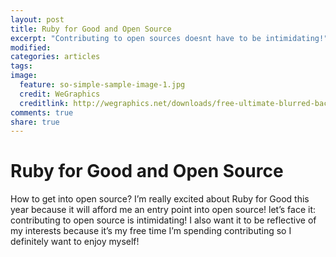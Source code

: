 ```yaml
---
layout: post
title: Ruby for Good and Open Source
excerpt: "Contributing to open sources doesnt have to be intimidating!"
modified:
categories: articles
tags:
image:
  feature: so-simple-sample-image-1.jpg
  credit: WeGraphics
  creditlink: http://wegraphics.net/downloads/free-ultimate-blurred-background-pack/
comments: true
share: true
---
```


# Ruby for Good and Open Source

How to get into open source? I’m really excited about Ruby for Good this year because it will afford me an entry point into open source! let’s face it: contributing to open source is intimidating! I also want it to be reflective of my interests because it’s my free time I’m spending contributing so I definitely want to enjoy myself!